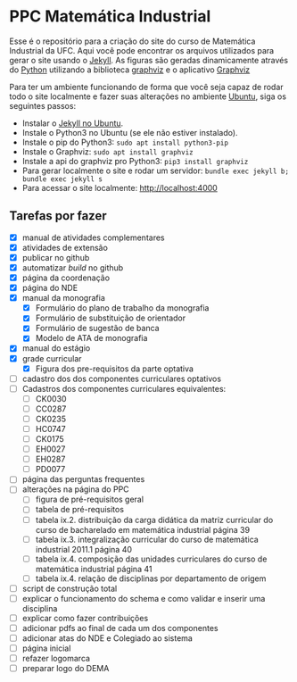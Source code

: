 # PPC Matemática Industrial

Esse é o repositório para a criação do site do curso de Matemática Industrial da UFC.
Aqui você pode encontrar os arquivos utilizados para gerar o site usando o [Jekyll](https://jekyllrb.com).
As figuras são geradas dinamicamente através do [Python](https://www.python.org) utilizando a biblioteca [graphviz](https://github.com/xflr6/graphviz) e o aplicativo [Graphviz](https://graphviz.org)

Para ter um ambiente funcionando de forma que você seja capaz de rodar todo o site localmente e fazer suas alterações no ambiente [Ubuntu](https://ubuntu.com), siga os seguintes passos:

- Instalar o [Jekyll no Ubuntu](https://jekyllrb.com/docs/installation/ubuntu).
- Instale o Python3 no Ubuntu (se ele não estiver instalado).
- Instale o pip do Python3: `sudo apt install python3-pip`
- Instale o Graphviz: `sudo apt install graphviz`
- Instale a api do graphviz pro Python3: `pip3 install graphviz`
- Para gerar localmente o site e rodar um servidor: `bundle exec jekyll b; bundle exec jekyll s`
- Para acessar o site localmente: <http://localhost:4000>

## Tarefas por fazer

- [X] manual de atividades complementares
- [X] atividades de extensão
- [X] publicar no github
- [X] automatizar *build* no github
- [X] página da coordenação
- [X] página do NDE
- [X] manual da monografia
  - [X] Formulário do plano de trabalho da monografia
  - [X] Formulário de substituição de orientador
  - [X] Formulário de sugestão de banca
  - [X] Modelo de ATA de monografia
- [X] manual do estágio
- [X] grade curricular
  - [X] Figura dos pre-requisitos da parte optativa
- [ ] cadastro dos dos componentes curriculares optativos
- [ ] Cadastros dos componentes curriculares equivalentes:
  - [ ] CK0030
  - [ ] CC0287
  - [ ] CK0235
  - [ ] HC0747
  - [ ] CK0175
  - [ ] EH0027
  - [ ] EH0287
  - [ ] PD0077
- [ ] página das perguntas frequentes
- [ ] alterações na página do PPC
  - [ ] figura de pré-requisitos geral
  - [ ] tabela de pré-requisitos
  - [ ] tabela ix.2. distribuição da carga didática da matriz curricular do curso de bacharelado em matemática industrial página 39
  - [ ] tabela ix.3. integralização curricular do curso de matemática industrial 2011.1 página 40
  - [ ] tabela ix.4. composição das unidades curriculares do curso de matemática industrial página 41
  - [ ] tabela ix.4. relação de disciplinas por departamento de origem
- [ ] script de construção total
- [ ] explicar o funcionamento do schema e como validar e inserir uma disciplina
- [ ] explicar como fazer contribuições
- [ ] adicionar pdfs ao final de cada um dos componentes
- [ ] adicionar atas do NDE e Colegiado ao sistema
- [ ] página inicial
- [ ] refazer logomarca
- [ ] preparar logo do DEMA
